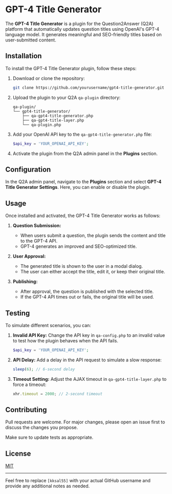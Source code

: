 # GPT-4 Title Generator


The **GPT-4 Title Generator** is a plugin for the Question2Answer (Q2A) platform that automatically updates question titles using OpenAI's GPT-4 language model. It generates meaningful and SEO-friendly titles based on user-submitted content.


## Installation


To install the GPT-4 Title Generator plugin, follow these steps:


1. Download or clone the repository:


   ```bash
   git clone https://github.com/yourusername/gpt4-title-generator.git
   ```


2. Upload the plugin to your Q2A `qa-plugin` directory:


   ```
   qa-plugin/
   └── gpt4-title-generator/
       ├── qa-gpt4-title-generator.php
       ├── qa-gpt4-title-layer.php
       └── qa-plugin.php
   ```


3. Add your OpenAI API key to the `qa-gpt4-title-generator.php` file:


   ```php
   $api_key = 'YOUR_OPENAI_API_KEY';
   ```


4. Activate the plugin from the Q2A admin panel in the **Plugins** section.


## Configuration


In the Q2A admin panel, navigate to the **Plugins** section and select **GPT-4 Title Generator Settings**. Here, you can enable or disable the plugin.


## Usage


Once installed and activated, the GPT-4 Title Generator works as follows:


1. **Question Submission:**
   - When users submit a question, the plugin sends the content and title to the GPT-4 API.
   - GPT-4 generates an improved and SEO-optimized title.


2. **User Approval:**
   - The generated title is shown to the user in a modal dialog.
   - The user can either accept the title, edit it, or keep their original title.


3. **Publishing:**
   - After approval, the question is published with the selected title.
   - If the GPT-4 API times out or fails, the original title will be used.


## Testing


To simulate different scenarios, you can:


1. **Invalid API Key:**
   Change the API key in `qa-config.php` to an invalid value to test how the plugin behaves when the API fails.


   ```php
   $api_key = 'YOUR_OPENAI_API_KEY';
   ```


2. **API Delay:**
   Add a delay in the API request to simulate a slow response:


   ```php
   sleep(6); // 6-second delay
   ```


3. **Timeout Setting:**
   Adjust the AJAX timeout in `qa-gpt4-title-layer.php` to force a timeout:


   ```javascript
   xhr.timeout = 2000; // 2-second timeout
   ```


## Contributing


Pull requests are welcome. For major changes, please open an issue first to discuss the changes you propose.


Make sure to update tests as appropriate.


## License


[MIT](https://choosealicense.com/licenses/mit/)


---


Feel free to replace `[kksal55]` with your actual GitHub username and provide any additional notes as needed.
